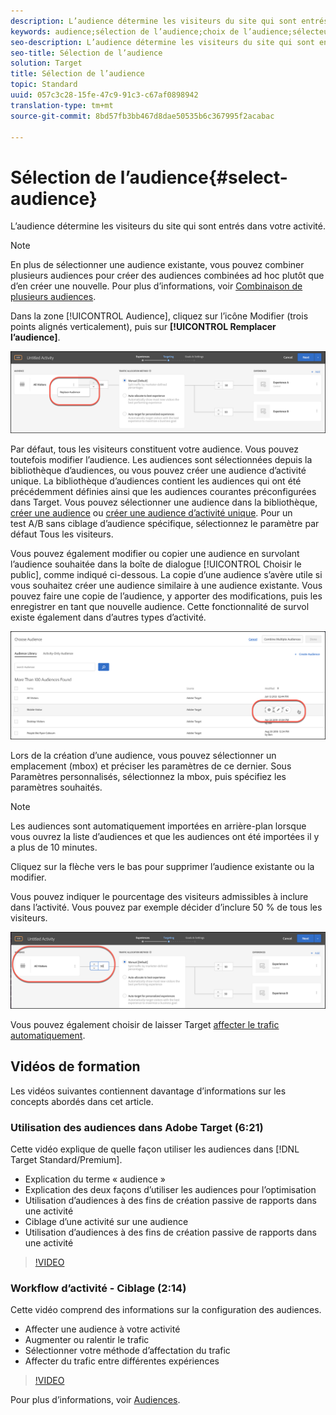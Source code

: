 ```yaml
---
description: L’audience détermine les visiteurs du site qui sont entrés dans votre activité.
keywords: audience;sélection de l’audience;choix de l’audience;sélecteurs
seo-description: L’audience détermine les visiteurs du site qui sont entrés dans votre activité.
seo-title: Sélection de l’audience
solution: Target
title: Sélection de l’audience
topic: Standard
uuid: 057c3c28-15fe-47c9-91c3-c67af0898942
translation-type: tm+mt
source-git-commit: 8bd57fb3bb467d8dae50535b6c367995f2acabac

---
```



# Sélection de l’audience{#select-audience}

L’audience détermine les visiteurs du site qui sont entrés dans votre activité.

>[!NOTE]
>
>En plus de sélectionner une audience existante, vous pouvez combiner plusieurs audiences pour créer des audiences combinées ad hoc plutôt que d’en créer une nouvelle. Pour plus d’informations, voir [Combinaison de plusieurs audiences](../../../c-target/combining-multiple-audiences.md#concept_A7386F1EA4394BD2AB72399C225981E5).

Dans la zone [!UICONTROL Audience], cliquez sur l’icône Modifier (trois points alignés verticalement), puis sur **[!UICONTROL Remplacer l’audience]**.

![Option de remplacement d’une audience](/help/c-activities/t-test-ab/t-test-create-ab/assets/replace-audience.png)

Par défaut, tous les visiteurs constituent votre audience. Vous pouvez toutefois modifier l’audience. Les audiences sont sélectionnées depuis la bibliothèque d’audiences, ou vous pouvez créer une audience d’activité unique. La bibliothèque d’audiences contient les audiences qui ont été précédemment définies ainsi que les audiences courantes préconfigurées dans Target. Vous pouvez sélectionner une audience dans la bibliothèque, [créer une audience](../../../c-target/c-audiences/create-audience.md#task_1D507519D3AD4390B507F188BD294DC1) ou [créer une audience d’activité unique](../../../c-target/creating-activity-only-audience.md#concept_A6BADCF530ED4AE1852E677FEBE68483). Pour un test A/B sans ciblage d’audience spécifique, sélectionnez le paramètre par défaut Tous les visiteurs.

Vous pouvez également modifier ou copier une audience en survolant l’audience souhaitée dans la boîte de dialogue [!UICONTROL Choisir le public], comme indiqué ci-dessous. La copie d’une audience s’avère utile si vous souhaitez créer une audience similaire à une audience existante. Vous pouvez faire une copie de l’audience, y apporter des modifications, puis les enregistrer en tant que nouvelle audience. Cette fonctionnalité de survol existe également dans d’autres types d’activité.

![Survol d’audience](/help/c-activities/t-test-ab/t-test-create-ab/assets/audience_picker_hover-new.png)

Lors de la création d’une audience, vous pouvez sélectionner un emplacement (mbox) et préciser les paramètres de ce dernier. Sous Paramètres personnalisés, sélectionnez la mbox, puis spécifiez les paramètres souhaités.

>[!NOTE]
>
>Les audiences sont automatiquement importées en arrière-plan lorsque vous ouvrez la liste d’audiences et que les audiences ont été importées il y a plus de 10 minutes.

Cliquez sur la flèche vers le bas pour supprimer l’audience existante ou la modifier.

Vous pouvez indiquer le pourcentage des visiteurs admissibles à inclure dans l’activité. Vous pouvez par exemple décider d’inclure 50 % de tous les visiteurs.

![Pourcentage d’audience](/help/c-activities/t-test-ab/t-test-create-ab/assets/audperc-new.png)

Vous pouvez également choisir de laisser Target [affecter le trafic automatiquement](../../../c-activities/automated-traffic-allocation/automated-traffic-allocation.md#concept_A1407678796B4C569E94CBA8A9F7F5D4).

## Vidéos de formation

Les vidéos suivantes contiennent davantage d’informations sur les concepts abordés dans cet article.

### Utilisation des audiences dans Adobe Target (6:21)

Cette vidéo explique de quelle façon utiliser les audiences dans [!DNL Target Standard/Premium].

* Explication du terme « audience »
* Explication des deux façons d’utiliser les audiences pour l’optimisation
* Utilisation d’audiences à des fins de création passive de rapports dans une activité
* Ciblage d’une activité sur une audience
* Utilisation d’audiences à des fins de création passive de rapports dans une activité

>[!VIDEO](https://video.tv.adobe.com/v/17398?captions=fre_fr)

### Workflow d’activité - Ciblage (2:14)

Cette vidéo comprend des informations sur la configuration des audiences.

* Affecter une audience à votre activité
* Augmenter ou ralentir le trafic
* Sélectionner votre méthode d’affectation du trafic
* Affecter du trafic entre différentes expériences

>[!VIDEO](https://video.tv.adobe.com/v/17385?captions=fre_fr)

Pour plus d’informations, voir [Audiences](../../../c-target/c-audiences/audiences.md#concept_65BE870D290E412D8BBF557EEA67C271).
